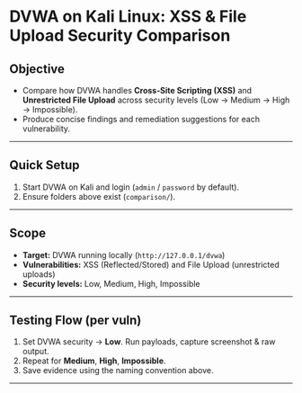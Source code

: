 
# DVWA on Kali Linux: XSS & File Upload Security Comparison

## **Objective**
- Compare how DVWA handles **Cross‑Site Scripting (XSS)** and **Unrestricted File Upload** across security levels (Low → Medium → High → Impossible).  
- Produce concise findings and remediation suggestions for each vulnerability.

---



## **Quick Setup**
1. Start DVWA on Kali and login (`admin` / `password` by default).  
2. Ensure folders above exist (`comparison/`).

---

## **Scope**
- **Target:** DVWA running locally (`http://127.0.0.1/dvwa`)  
- **Vulnerabilities:** XSS (Reflected/Stored) and File Upload (unrestricted uploads)  
- **Security levels:** Low, Medium, High, Impossible

---

## **Testing Flow (per vuln)**
1. Set DVWA security → **Low**. Run payloads, capture screenshot & raw output.  
2. Repeat for **Medium**, **High**, **Impossible**.  
3. Save evidence using the naming convention above.

---

